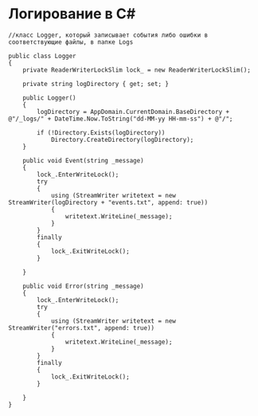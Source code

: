 # Логирование в C#

        
    //класс Logger, который записывает события либо ошибки в соответствующие файлы, в папке Logs

    public class Logger
    {
        private ReaderWriterLockSlim lock_ = new ReaderWriterLockSlim();

        private string logDirectory { get; set; }

        public Logger()
        {
            logDirectory = AppDomain.CurrentDomain.BaseDirectory + @"/_logs/" + DateTime.Now.ToString("dd-MM-yy HH-mm-ss") + @"/";

            if (!Directory.Exists(logDirectory))
                Directory.CreateDirectory(logDirectory);
        }

        public void Event(string _message) 
        {
            lock_.EnterWriteLock();
            try
            {
                using (StreamWriter writetext = new StreamWriter(logDirectory + "events.txt", append: true))
                {
                    writetext.WriteLine(_message);
                }
            }
            finally
            {
                lock_.ExitWriteLock();
            }
           
        }

        public void Error(string _message)
        {
            lock_.EnterWriteLock();
            try
            {
                using (StreamWriter writetext = new StreamWriter("errors.txt", append: true))
                {
                    writetext.WriteLine(_message);
                }
            }
            finally
            {
                lock_.ExitWriteLock();
            }
     
        }
    }